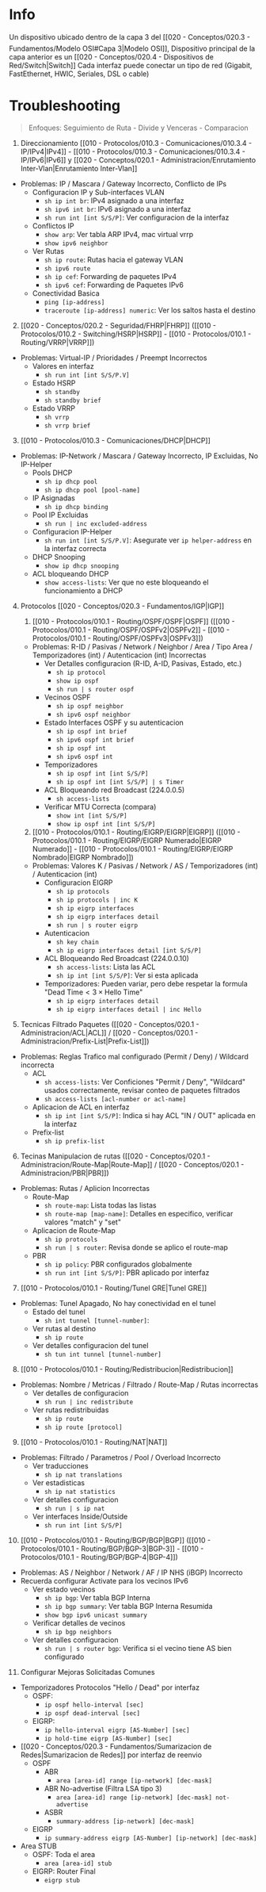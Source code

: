 # Info
Un dispositivo ubicado dentro de la capa 3 del [[020 - Conceptos/020.3 - Fundamentos/Modelo OSI#Capa 3|Modelo OSI]], Dispositivo principal de la capa anterior es un [[020 - Conceptos/020.4 - Dispositivos de Red/Switch|Switch]] 
Cada interfaz puede conectar un tipo de red (Gigabit, FastEthernet, HWIC, Seriales, DSL o cable)

# Troubleshooting
> Enfoques: Seguimiento de Ruta - Divide y Venceras - Comparacion

1. Direccionamiento [[010 - Protocolos/010.3 - Comunicaciones/010.3.4 - IP/IPv4|IPv4]] - [[010 - Protocolos/010.3 - Comunicaciones/010.3.4 - IP/IPv6|IPv6]] y [[020 - Conceptos/020.1 - Administracion/Enrutamiento Inter-Vlan|Enrutamiento Inter-Vlan]]
- Problemas: IP / Mascara / Gateway Incorrecto, Conflicto de IPs
	- Configuracion IP y Sub-interfaces VLAN
		- `sh ip int br`: IPv4 asignado a una interfaz
		- `sh ipv6 int br`: IPv6 asignado a una interfaz
		- `sh run int [int S/S/P]`: Ver configuracion de la interfaz
	- Conflictos IP
		- `show arp`: Ver tabla ARP IPv4, mac virtual vrrp
		- `show ipv6 neighbor`
	- Ver Rutas
		- `sh ip route`: Rutas hacia el gateway VLAN
		- `sh ipv6 route`
		- `sh ip cef`: Forwarding de paquetes IPv4
		- `sh ipv6 cef`: Forwarding de Paquetes IPv6
	- Conectividad Basica
		- `ping [ip-address]`
		- `traceroute [ip-address] numeric`: Ver los saltos hasta el destino

2. [[020 - Conceptos/020.2 - Seguridad/FHRP|FHRP]] ([[010 - Protocolos/010.2 - Switching/HSRP|HSRP]] - [[010 - Protocolos/010.1 - Routing/VRRP|VRRP]])
- Problemas: Virtual-IP / Prioridades / Preempt Incorrectos
	- Valores en interfaz
		- `sh run int [int S/S/P.V]`
	- Estado HSRP
		- `sh standby`
		- `sh standby brief`
	- Estado VRRP
		- `sh vrrp`
		- `sh vrrp brief`

3. [[010 - Protocolos/010.3 - Comunicaciones/DHCP|DHCP]]
- Problemas: IP-Network / Mascara / Gateway Incorrecto, IP Excluidas, No IP-Helper
	- Pools DHCP
		- `sh ip dhcp pool`
		- `sh ip dhcp pool [pool-name]`
	- IP Asignadas
		- `sh ip dhcp binding`
	- Pool IP Excluidas
		- `sh run | inc excluded-address`
	- Configuracion IP-Helper
		- `sh run int [int S/S/P.V]`: Asegurate ver `ip helper-address` en la interfaz correcta
	- DHCP Snooping
		- `show ip dhcp snooping`
	- ACL bloqueando DHCP
		- `show access-lists`: Ver que no este bloqueando el funcionamiento a DHCP

4. Protocolos [[020 - Conceptos/020.3 - Fundamentos/IGP|IGP]]
	1. [[010 - Protocolos/010.1 - Routing/OSPF/OSPF|OSPF]] ([[010 - Protocolos/010.1 - Routing/OSPF/OSPFv2|OSPFv2]] - [[010 - Protocolos/010.1 - Routing/OSPF/OSPFv3|OSPFv3]])
	- Problemas: R-ID / Pasivas / Network / Neighbor / Area / Tipo Area / Temporizadores (int) / Autenticacion (int) Incorrectas
		- Ver Detalles configuracion (R-ID, A-ID, Pasivas, Estado, etc.)
			- `sh ip protocol`
			- `show ip ospf`
			- `sh run | s router ospf`
		- Vecinos OSPF
			- `sh ip ospf neighbor`
			- `sh ipv6 ospf neighbor`
		- Estado Interfaces OSPF y su autenticacion
			- `sh ip ospf int brief`
			- `sh ipv6 ospf int brief`
			- `sh ip ospf int`
			- `sh ipv6 ospf int`
		- Temporizadores
			- `sh ip ospf int [int S/S/P]`
			- `sh ip ospf int [int S/S/P] | s Timer`
		- ACL Bloqueando red Broadcast (224.0.0.5)
			- `sh access-lists`
		- Verificar MTU Correcta (compara)
			- `show int [int S/S/P]`
			- `show ip ospf int [int S/S/P]`

	2. [[010 - Protocolos/010.1 - Routing/EIGRP/EIGRP|EIGRP]] ([[010 - Protocolos/010.1 - Routing/EIGRP/EIGRP Numerado|EIGRP Numerado]] - [[010 - Protocolos/010.1 - Routing/EIGRP/EIGRP Nombrado|EIGRP Nombrado]])
	- Problemas: Valores K / Pasivas / Network / AS / Temporizadores (int) / Autenticacion (int)
		- Configuracion EIGRP
			- `sh ip protocols`
			- `sh ip protocols | inc K`
			- `sh ip eigrp interfaces`
			- `sh ip eigrp interfaces detail`
			- `sh run | s router eigrp`
		- Autenticacion
			- `sh key chain`
			- `sh ip eigrp interfaces detail [int S/S/P]`
		- ACL Bloqueando Red Broadcast (224.0.0.10)
			- `sh access-lists`: Lista las ACL
			- `sh ip int [int S/S/P]`: Ver si esta aplicada
		- Temporizadores: Pueden variar, pero debe respetar la formula "$\text{Dead Time} < 3 \times \text{Hello Time}$"
			- `sh ip eigrp interfaces detail`
			- `sh ip eigrp interfaces detail | inc Hello`

5. Tecnicas Filtrado Paquetes ([[020 - Conceptos/020.1 - Administracion/ACL|ACL]] / [[020 - Conceptos/020.1 - Administracion/Prefix-List|Prefix-List]])
- Problemas: Reglas  Trafico mal configurado (Permit / Deny) / Wildcard incorrecta
	- ACL
		- `sh access-lists`: Ver Conficiones "Permit / Deny", "Wildcard" usados correctamente, revisar conteo de paquetes filtrados
		- `sh access-lists [acl-number or acl-name]`
	- Aplicacion de ACL en interfaz
		- `sh ip int [int S/S/P]`: Indica si hay ACL "IN / OUT" aplicada en la interfaz
	- Prefix-list
		- `sh ip prefix-list`

6. Tecinas Manipulacion de rutas ([[020 - Conceptos/020.1 - Administracion/Route-Map|Route-Map]] / [[020 - Conceptos/020.1 - Administracion/PBR|PBR]])
- Problemas: Rutas / Aplicion Incorrectas
	- Route-Map
		- `sh route-map`: Lista todas las listas
		- `sh route-map [map-name]`: Detalles en especifico, verificar valores "match" y "set"
	- Aplicacion de Route-Map
		- `sh ip protocols`
		- `sh run | s router`: Revisa donde se aplico el route-map
	- PBR
		- `sh ip policy`: PBR configurados globalmente
		- `sh run int [int S/S/P]`: PBR aplicado por interfaz

7. [[010 - Protocolos/010.1 - Routing/Tunel GRE|Tunel GRE]]
- Problemas: Tunel Apagado, No hay conectividad en el tunel
	- Estado del tunel
		- `sh int tunnel [tunnel-number]`:
	- Ver rutas al destino
		- `sh ip route`
	- Ver detalles configuracion del tunel
		- `sh tun int tunnel [tunnel-number]`

8. [[010 - Protocolos/010.1 - Routing/Redistribucion|Redistribucion]]
- Problemas: Nombre / Metricas / Filtrado / Route-Map / Rutas incorrectas
	- Ver detalles de configuracion
		- `sh run | inc redistribute`
	- Ver rutas redistribuidas
		- `sh ip route`
		- `sh ip route [protocol]`

9. [[010 - Protocolos/010.1 - Routing/NAT|NAT]]
- Problemas: Filtrado / Parametros / Pool / Overload Incorrecto
   - Ver traducciones
		- `sh ip nat translations`
	- Ver estadisticas
		- `sh ip nat statistics`
	- Ver detalles configuracion
		- `sh run | s ip nat`
	- Ver interfaces Inside/Outside
		- `sh run int [int S/S/P]`

10. [[010 - Protocolos/010.1 - Routing/BGP/BGP|BGP]] ([[010 - Protocolos/010.1 - Routing/BGP/BGP-3|BGP-3]] - [[010 - Protocolos/010.1 - Routing/BGP/BGP-4|BGP-4]])
- Problemas: AS / Neighbor / Network / AF / IP NHS (iBGP) Incorrecto
- Recuerda configurar Activate para los vecinos IPv6
	- Ver estado vecinos
		- `sh ip bgp`: Ver tabla BGP Interna
		- `sh ip bgp summary`: Ver tabla BGP Interna Resumida
		- `show bgp ipv6 unicast summary`
	- Verificar detalles de vecinos
		- `sh ip bgp neighbors`
	- Ver detalles configuracion
		- `sh run | s router bgp`: Verifica si el vecino tiene AS bien configurado

11. Configurar Mejoras Solicitadas Comunes
- Temporizadores Protocolos "Hello / Dead" por interfaz
	- OSPF:
		- `ip ospf hello-interval [sec]`
		- `ip ospf dead-interval [sec]`
	- EIGRP:
		- `ip hello-interval eigrp [AS-Number] [sec]`
		- `ip hold-time eigrp [AS-Number] [sec]`
- [[020 - Conceptos/020.3 - Fundamentos/Sumarizacion de Redes|Sumarizacion de Redes]] por interfaz de reenvio
	- OSPF
		- ABR
			- `area [area-id] range [ip-network] [dec-mask]`
		- ABR No-advertise (Filtra LSA tipo 3)
			- `area [area-id] range [ip-network] [dec-mask] not-advertise`
		- ASBR
			- `summary-address [ip-network] [dec-mask]`
	- EIGRP
		- `ip summary-address eigrp [AS-Number] [ip-network] [dec-mask]`
- Area STUB
	- OSPF: Toda el area
		- `area [area-id] stub`
	- EIGRP: Router Final
		- `eigrp stub`